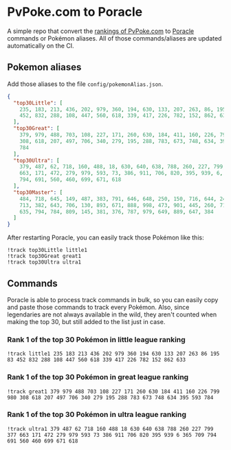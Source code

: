 # PvPoke.com to Poracle
A simple repo that convert the [rankings of PvPoke.com](https://pvpoke.com/rankings/) to [Poracle](https://github.com/KartulUdus/PoracleJS) commands or Pokémon aliases. 
All of those commands/aliases are updated automatically on the CI.

## Pokemon aliases
Add those aliases to the file `config/pokemonAlias.json`. 

<!-- aliases-start -->
```json
{
  "top30Little": [
    235, 183, 213, 436, 202, 979, 360, 194, 630, 133, 207, 263, 86, 195, 83,
    452, 832, 288, 108, 447, 560, 618, 339, 417, 226, 782, 152, 862, 633
  ],
  "top30Great": [
    379, 979, 488, 703, 108, 227, 171, 260, 630, 184, 411, 160, 226, 799, 980,
    308, 618, 207, 497, 706, 340, 279, 195, 288, 783, 673, 748, 634, 395, 593,
    784
  ],
  "top30Ultra": [
    379, 487, 62, 718, 160, 488, 18, 630, 640, 638, 788, 260, 227, 799, 377,
    663, 171, 472, 279, 979, 593, 73, 386, 911, 706, 820, 395, 939, 6, 365, 709,
    794, 691, 560, 460, 699, 671, 618
  ],
  "top30Master": [
    484, 718, 645, 149, 487, 383, 791, 646, 648, 250, 150, 716, 644, 249, 483,
    713, 382, 643, 706, 130, 893, 671, 888, 998, 473, 901, 445, 260, 717, 640,
    635, 794, 784, 809, 145, 381, 376, 787, 979, 649, 889, 647, 384
  ]
}
```
<!-- aliases-end -->

After restarting Poracle, you can easily track those Pokémon like this:
```shell
!track top30Little little1
!track top30Great great1
!track top30Ultra ultra1
```

## Commands
Poracle is able to process track commands in bulk, so you can easily copy and paste those commands to track every Pokémon. 
Also, since legendaries are not always available in the wild, they aren't counted when making the top 30, but still added to the list just in case.

### Rank 1 of the top 30 Pokémon in little league ranking
<!-- top30little-start -->
```
!track little1 235 183 213 436 202 979 360 194 630 133 207 263 86 195 83 452 832 288 108 447 560 618 339 417 226 782 152 862 633
```
<!-- top30little-end -->

### Rank 1 of the top 30 Pokémon in great league ranking
<!-- top30great-start -->
```
!track great1 379 979 488 703 108 227 171 260 630 184 411 160 226 799 980 308 618 207 497 706 340 279 195 288 783 673 748 634 395 593 784
```
<!-- top30great-end -->

### Rank 1 of the top 30 Pokémon in ultra league ranking
<!-- top30ultra-start -->
```
!track ultra1 379 487 62 718 160 488 18 630 640 638 788 260 227 799 377 663 171 472 279 979 593 73 386 911 706 820 395 939 6 365 709 794 691 560 460 699 671 618
```
<!-- top30ultra-end -->
